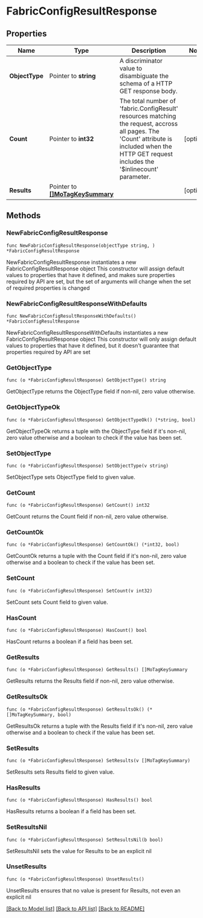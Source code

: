 # FabricConfigResultResponse

## Properties

Name | Type | Description | Notes
------------ | ------------- | ------------- | -------------
**ObjectType** | Pointer to **string** | A discriminator value to disambiguate the schema of a HTTP GET response body. | 
**Count** | Pointer to **int32** | The total number of &#39;fabric.ConfigResult&#39; resources matching the request, accross all pages. The &#39;Count&#39; attribute is included when the HTTP GET request includes the &#39;$inlinecount&#39; parameter. | [optional] 
**Results** | Pointer to [**[]MoTagKeySummary**](mo.TagKeySummary.md) |  | [optional] 

## Methods

### NewFabricConfigResultResponse

`func NewFabricConfigResultResponse(objectType string, ) *FabricConfigResultResponse`

NewFabricConfigResultResponse instantiates a new FabricConfigResultResponse object
This constructor will assign default values to properties that have it defined,
and makes sure properties required by API are set, but the set of arguments
will change when the set of required properties is changed

### NewFabricConfigResultResponseWithDefaults

`func NewFabricConfigResultResponseWithDefaults() *FabricConfigResultResponse`

NewFabricConfigResultResponseWithDefaults instantiates a new FabricConfigResultResponse object
This constructor will only assign default values to properties that have it defined,
but it doesn't guarantee that properties required by API are set

### GetObjectType

`func (o *FabricConfigResultResponse) GetObjectType() string`

GetObjectType returns the ObjectType field if non-nil, zero value otherwise.

### GetObjectTypeOk

`func (o *FabricConfigResultResponse) GetObjectTypeOk() (*string, bool)`

GetObjectTypeOk returns a tuple with the ObjectType field if it's non-nil, zero value otherwise
and a boolean to check if the value has been set.

### SetObjectType

`func (o *FabricConfigResultResponse) SetObjectType(v string)`

SetObjectType sets ObjectType field to given value.


### GetCount

`func (o *FabricConfigResultResponse) GetCount() int32`

GetCount returns the Count field if non-nil, zero value otherwise.

### GetCountOk

`func (o *FabricConfigResultResponse) GetCountOk() (*int32, bool)`

GetCountOk returns a tuple with the Count field if it's non-nil, zero value otherwise
and a boolean to check if the value has been set.

### SetCount

`func (o *FabricConfigResultResponse) SetCount(v int32)`

SetCount sets Count field to given value.

### HasCount

`func (o *FabricConfigResultResponse) HasCount() bool`

HasCount returns a boolean if a field has been set.

### GetResults

`func (o *FabricConfigResultResponse) GetResults() []MoTagKeySummary`

GetResults returns the Results field if non-nil, zero value otherwise.

### GetResultsOk

`func (o *FabricConfigResultResponse) GetResultsOk() (*[]MoTagKeySummary, bool)`

GetResultsOk returns a tuple with the Results field if it's non-nil, zero value otherwise
and a boolean to check if the value has been set.

### SetResults

`func (o *FabricConfigResultResponse) SetResults(v []MoTagKeySummary)`

SetResults sets Results field to given value.

### HasResults

`func (o *FabricConfigResultResponse) HasResults() bool`

HasResults returns a boolean if a field has been set.

### SetResultsNil

`func (o *FabricConfigResultResponse) SetResultsNil(b bool)`

 SetResultsNil sets the value for Results to be an explicit nil

### UnsetResults
`func (o *FabricConfigResultResponse) UnsetResults()`

UnsetResults ensures that no value is present for Results, not even an explicit nil

[[Back to Model list]](../README.md#documentation-for-models) [[Back to API list]](../README.md#documentation-for-api-endpoints) [[Back to README]](../README.md)


